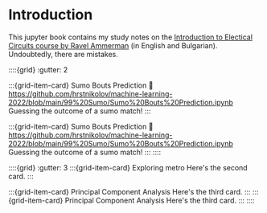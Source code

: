 # Introduction

This jupyter book contains my study notes on the [Introduction to Electical Circuits course by Ravel Ammerman](https://www.youtube.com/watch?v=IRgZ-puZjfA) (in English and Bulgarian). Undoubtedly, there are mistakes.

::::{grid}
:gutter: 2

:::{grid-item-card} Sumo Bouts Prediction
:link: https://github.com/hrstnikolov/machine-learning-2022/blob/main/99%20Sumo/Sumo%20Bouts%20Prediction.ipynb
Guessing the outcome of a sumo match!
:::

:::{grid-item-card} Sumo Bouts Prediction
:link: https://github.com/hrstnikolov/machine-learning-2022/blob/main/99%20Sumo/Sumo%20Bouts%20Prediction.ipynb
Guessing the outcome of a sumo match!
:::
::::

::::{grid}
:gutter: 3
:::{grid-item-card} Exploring metro
Here's the second card.
:::

:::{grid-item-card} Principal Component Analysis
Here's the third card.
:::
:::{grid-item-card} Principal Component Analysis
Here's the third card.
:::
::::

```{tableofcontents}
```